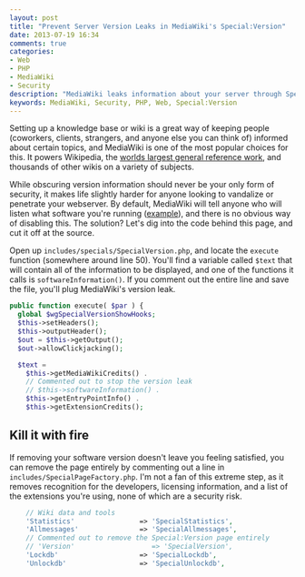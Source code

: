 ```yaml
---
layout: post
title: "Prevent Server Version Leaks in MediaWiki's Special:Version"
date: 2013-07-19 16:34
comments: true
categories: 
- Web
- PHP
- MediaWiki
- Security
description: "MediaWiki leaks information about your server through Special:Version, however it is quite simple to turn this off if you know where to look."
keywords: MediaWiki, Security, PHP, Web, Special:Version
---
```

Setting up a knowledge base or wiki is a great way of keeping people (coworkers, clients, strangers, and anyone else you can think of) informed about certain topics, and MediaWiki is one of the most popular choices for this. It powers Wikipedia, the [worlds largest general reference work](https://en.wikipedia.org/wiki/Wikipedia), and thousands of other wikis on a variety of subjects.

While obscuring version information should never be your only form of security, it makes life slightly harder for anyone looking to vandalize or penetrate your webserver. By default, MediaWiki will tell anyone who will listen what software you're running ([example](https://www.mediawiki.org/wiki/Special:Version)), and there is no obvious way of disabling this. The solution? Let's dig into the code behind this page, and cut it off at the source.

<!-- more -->

Open up `includes/specials/SpecialVersion.php`, and locate the `execute` function (somewhere around line 50). You'll find a variable called `$text` that will contain all of the information to be displayed, and one of the functions it calls is `softwareInformation()`. If you comment out the entire line and save the file, you'll plug MediaWiki's version leak.

``` php includes/specials/SpecialVersion.php - SpecialVersion->execute
public function execute( $par ) {
  global $wgSpecialVersionShowHooks;
  $this->setHeaders();
  $this->outputHeader();
  $out = $this->getOutput();
  $out->allowClickjacking();

  $text =
    $this->getMediaWikiCredits() .
    // Commented out to stop the version leak
    // $this->softwareInformation() .
    $this->getEntryPointInfo() .
    $this->getExtensionCredits();
```

## Kill it with fire

If removing your software version doesn't leave you feeling satisfied, you can remove the page entirely by commenting out a line in `includes/SpecialPageFactory.php`. I'm not a fan of this extreme step, as it removes recognition for the developers, licensing information, and a list of the extensions you're using, none of which are a security risk.

``` php includes/SpecialPageFactory.php
    // Wiki data and tools
    'Statistics'                => 'SpecialStatistics',
    'Allmessages'               => 'SpecialAllmessages',
    // Commented out to remove the Special:Version page entirely
    // 'Version'                   => 'SpecialVersion',
    'Lockdb'                    => 'SpecialLockdb',
    'Unlockdb'                  => 'SpecialUnlockdb',
```
